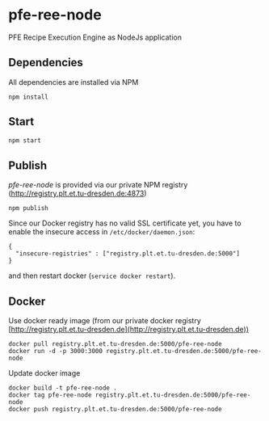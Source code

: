# pfe-ree-node

PFE Recipe Execution Engine as NodeJs application


## Dependencies
All dependencies are installed via NPM
```
npm install
```

## Start
```bash
npm start
```

## Publish
*pfe-ree-node* is provided via our private NPM registry (http://registry.plt.et.tu-dresden.de:4873)
```
npm publish
``` 

Since our Docker registry has no valid SSL certificate yet, you have to enable the insecure access in `/etc/docker/daemon.json`:
```
{
  "insecure-registries" : ["registry.plt.et.tu-dresden.de:5000"]
}
```
and then restart docker (`service docker restart`).


## Docker

Use docker ready image (from our private docker registry [http://registry.plt.et.tu-dresden.de](http://registry.plt.et.tu-dresden.de))
```
docker pull registry.plt.et.tu-dresden.de:5000/pfe-ree-node
docker run -d -p 3000:3000 registry.plt.et.tu-dresden.de:5000/pfe-ree-node
```

Update docker image
```
docker build -t pfe-ree-node .
docker tag pfe-ree-node registry.plt.et.tu-dresden.de:5000/pfe-ree-node
docker push registry.plt.et.tu-dresden.de:5000/pfe-ree-node 
```